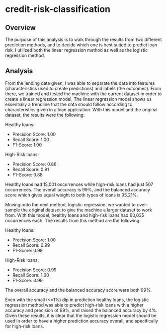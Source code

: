 # credit-risk-classification

<h2>Overview</h2>

The purpose of this analysis is to walk through the results from two different prediction methods, and to decide which one is best suited to predict loan risk. I utilized both the linear regression method as well as the logistic regression method.

<h2>Analysis</h2>
From the lending data given, I was able to separate the data into features (characteristics used to create predictions) and labels (the outcomes). From there, we trained and tested the machine with the current dataset in order to create a linear regression model. The linear regression model shows us essentially a trendline that the data should follow according to characteristics given in a loan application. With this model and the original dataset, the results were the following:

Healthy loans: 
- Precision Score: 1.00
- Recall Score: 1.00
- F1-Score: 1.00

High-Risk loans:
- Precision Score: 0.86
- Recall Score: 0.91
- F1-Score: 0.88

Healthy loans had 15,001 occurrences while high-risk loans had just 507 occurrences. The overall accuracy is 99%, and the balanced accuracy  score which gives equal weight to both types of loans is 95.21%.

Moving onto the next method, logistic regression, we wanted to over-sample the original dataset to give the machine a larger dataset to work from. With this model, healthy loans and high-risk loans had 60,035 occurrences each. The results from this method are the following:

Healthy loans: 
- Precision Score: 1.00
- Recall Score: 0.99
- F1-Score: 0.99

High-Risk loans:
- Precision Score: 0.99
- Recall Score: 1.00
- F1-Score: 0.99

The overall accuracy and the balanced accuracy score were both 99%.

Even with the small (<=1%) dip in prediction healthy loans, the logistic regression method was able to predict high-risk loans with a higher accuracy and precision of 99%, and raised the balanced accuracy by 4%. Given these results, it is clear that the logistic regression model should be used in order to have a higher prediction accuracy overall, and specifically for high-risk loans.

